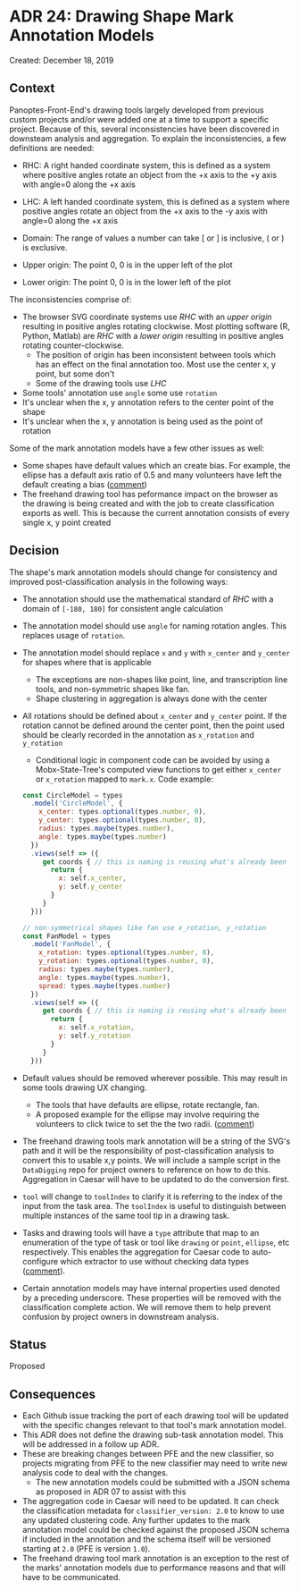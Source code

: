 # ADR 24: Drawing Shape Mark Annotation Models

Created: December 18, 2019

## Context

Panoptes-Front-End's drawing tools largely developed from previous custom projects and/or were added one at a time to support a specific project. Because of this, several inconsistencies have been discovered in downsteam analysis and aggregation. To explain the inconsistencies, a few definitions are needed:

- RHC: A right handed coordinate system, this is defined as a system where positive angles rotate an object from the +x axis to the +y axis with angle=0 along the +x axis

- LHC: A left handed coordinate system, this is defined as a system where positive angles rotate an object from the +x axis to the -y axis with angle=0 along the +x axis

- Domain: The range of values a number can take [ or ] is inclusive, ( or ) is exclusive.

- Upper origin: The point 0, 0 is in the upper left of the plot

- Lower origin: The point 0, 0 is in the lower left of the plot

The inconsistencies comprise of:

- The browser SVG coordinate systems use _RHC_ with an _upper origin_ resulting in positive angles rotating clockwise. Most plotting software (R, Python, Matlab) are _RHC_ with a _lower origin_ resulting in positive angles rotating counter-clockwise. 
  - The position of origin has been inconsistent between tools which has an effect on the final annotation too. Most use the center x, y point, but some don't
  - Some of the drawing tools use _LHC_
- Some tools' annotation use `angle` some use `rotation`
- It's unclear when the x, y annotation refers to the center point of the shape
- It's unclear when the x, y annotation is being used as the point of rotation

Some of the mark annotation models have a few other issues as well:

- Some shapes have default values which an create bias. For example, the ellipse has a default axis ratio of 0.5 and many volunteers have left the default creating a bias ([comment](https://github.com/zooniverse/front-end-monorepo/issues/500#issuecomment-516788821))
- The freehand drawing tool has peformance impact on the browser as the drawing is being created and with the job to create classification exports as well. This is because the current annotation consists of every single x, y point created

## Decision

The shape's mark annotation models should change for consistency and improved post-classification analysis in the following ways:

- The annotation should use the mathematical standard of _RHC_ with a domain of `[-180, 180]` for consistent angle calculation
- The annotation model should use `angle` for naming rotation angles. This replaces usage of `rotation`.
- The annotation model should replace `x` and `y` with `x_center` and `y_center` for shapes where that is applicable
  - The exceptions are non-shapes like point, line, and transcription line tools, and non-symmetric shapes like fan.
  - Shape clustering in aggregation is always done with the center
- All rotations should be defined about `x_center` and `y_center` point. If the rotation cannot be defined around the center point, then the point used should be clearly recorded in the annotation as `x_rotation` and `y_rotation`
  - Conditional logic in component code can be avoided by using a Mobx-State-Tree's computed view functions to get either `x_center` or `x_rotation` mapped to `mark.x`. Code example:
  
  ```js
  const CircleModel = types
    .model('CircleModel', {
      x_center: types.optional(types.number, 0),
      y_center: types.optional(types.number, 0),
      radius: types.maybe(types.number),
      angle: types.maybe(types.number)
    })
    .views(self => ({
       get coords { // this is naming is reusing what's already been done with Point and Line for consistency.
         return {
           x: self.x_center,
           y: self.y_center
         }
       }
    }))
  ```

  ```js
  // non-symmetrical shapes like fan use x_rotation, y_rotation
  const FanModel = types
    .model('FanModel', {
      x_rotation: types.optional(types.number, 0),
      y_rotation: types.optional(types.number, 0),
      radius: types.maybe(types.number),
      angle: types.maybe(types.number),
      spread: types.maybe(types.number)
    })
    .views(self => ({
       get coords { // this is naming is reusing what's already been done with Point and Line for consistency.
         return {
           x: self.x_rotation,
           y: self.y_rotation
         }
       }
    }))
  ```

- Default values should be removed wherever possible. This may result in some tools drawing UX changing. 
  - The tools that have defaults are ellipse, rotate rectangle, fan. 
  - A proposed example for the ellipse may involve requiring the volunteers to click twice to set the the two radii. ([comment](https://github.com/zooniverse/front-end-monorepo/issues/500#issuecomment-516788821))
- The freehand drawing tools mark annotation will be a string of the SVG's path and it will be the responsibility of post-classification analysis to convert this to usable x,y points. We will include a sample script in the `DataDigging` repo for project owners to reference on how to do this. Aggregation in Caesar will have to be updated to do the conversion first.
- `tool` will change to `toolIndex` to clarify it is referring to the index of the input from the task area. The `toolIndex` is useful to distinguish between multiple instances of the same tool tip in a drawing task.
- Tasks and drawing tools will have a `type` attribute that map to an enumeration of the type of task or tool like `drawing` or `point`, `ellipse`, etc respectively. This enables the aggregation for Caesar code to auto-configure which extractor to use without checking data types ([comment](https://github.com/zooniverse/front-end-monorepo/issues/823#issuecomment-493896524)).
- Certain annotation models may have internal properties used denoted by a preceding underscore. These properties will be removed with the classification complete action. We will remove them to help prevent confusion by project owners in downstream analysis. 

## Status

Proposed

## Consequences

- Each Github issue tracking the port of each drawing tool will be updated with the specific changes relevant to that tool's mark annotation model. 
- This ADR does not define the drawing sub-task annotation model. This will be addressed in a follow up ADR.
- These are breaking changes between PFE and the new classifier, so projects migrating from PFE to the new classifier may need to write new analysis code to deal with the changes. 
  - The new annotation models could be submitted with a JSON schema as proposed in ADR 07 to assist with this
- The aggregation code in Caesar will need to be updated. It can check the classification metadata for `classifier_version: 2.0` to know to use any updated clustering code. Any further updates to the mark annotation model could be checked against the proposed JSON schema if included in the annotation and the schema itself will be versioned starting at `2.0` (PFE is version `1.0`).
- The freehand drawing tool mark annotation is an exception to the rest of the marks' annotation models due to performance reasons and that will have to be communicated.
